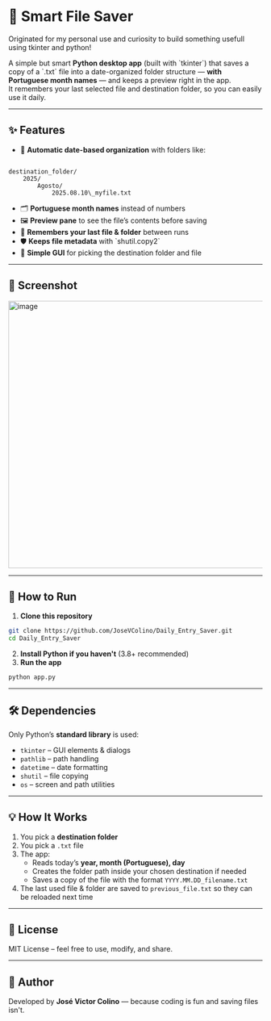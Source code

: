 # 📂 Smart File Saver
Originated for my personal use and curiosity to build something usefull using tkinter and python!

A simple but smart **Python desktop app** (built with \`tkinter\`) that saves a copy of a \`.txt\` file into a date-organized folder structure — **with Portuguese month names** — and keeps a preview right in the app.  
It remembers your last selected file and destination folder, so you can easily use it daily.

---

## ✨ Features
- 📅 **Automatic date-based organization** with folders like:
```

destination_folder/  
	2025/  
		Agosto/  
			2025.08.10\_myfile.txt

```
- 🗂 **Portuguese month names** instead of numbers  
- 🖼 **Preview pane** to see the file’s contents before saving  
- 💾 **Remembers your last file & folder** between runs  
- 🛡 **Keeps file metadata** with \`shutil.copy2\`  
- 🎯 **Simple GUI** for picking the destination folder and file

---

## 📸 Screenshot
<img width="600" height="530" alt="image" src="https://github.com/user-attachments/assets/8fdfa6f1-b15d-41f5-9ed7-82b499db083e" />



---

## 🚀 How to Run
1. **Clone this repository**
```bash
git clone https://github.com/JoseVColino/Daily_Entry_Saver.git
cd Daily_Entry_Saver
```
2. **Install Python if you haven't** (3.8+ recommended)
3. **Run the app**
```bash
python app.py
```

---

## 🛠 Dependencies

Only Python’s **standard library** is used:

- `tkinter` – GUI elements & dialogs
- `pathlib` – path handling
- `datetime` – date formatting
- `shutil` – file copying
- `os` – screen and path utilities

---

## 💡 How It Works

1. You pick a **destination folder**
2. You pick a `.txt` file
3. The app:
	- Reads today’s **year, month (Portuguese), day**
	- Creates the folder path inside your chosen destination if needed
	- Saves a copy of the file with the format `YYYY.MM.DD_filename.txt`
4. The last used file & folder are saved to `previous_file.txt` so they can be reloaded next time

---

## 📜 License

MIT License – feel free to use, modify, and share.

---

## 🙌 Author

Developed by **José Victor Colino** — because coding is fun and saving files isn't.
